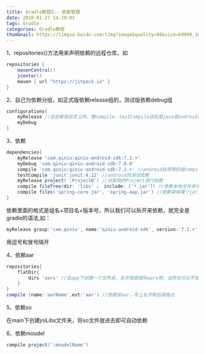 ```yaml
---
title: Gradle教程5---依赖管理
date: 2018-01-27 14:29:03
tags: Gradle
categories: Gradle教程
thumbnail: https://timgsa.baidu.com/timg?image&quality=80&size=b9999_10000&sec=1517148693443&di=be20fb16f81144a2eafc668a8e35a626&imgtype=0&src=http%3A%2F%2Fstatic.open-open.com%2Flib%2FuploadImg%2F20160427%2F20160427151819_320.jpg
---
```

1、repositories()方法用来声明依赖的远程仓库，如  
```groovy
repositories {
	mavenCentral()
    jcenter()
    maven { url "https://jitpack.io" }
}
```

2、自己为依赖分组，如正式版依赖release组的，测试版依赖debug组
```groovy
configurations{
	myRelease //这些都是自定义的，像compile、testCompile这些是java或android插件中已经定义好的
	myDebug
}
```
3、依赖  
```groovy
dependencies{
	myRelease 'com.qiniu:qiniu-android-sdk:7.2.+'
	myDebug 'com.qiniu:qiniu-android-sdk:7.0.0'
	compile 'com.qiniu:qiniu-android-sdk:7.2.+' //android自带用的是compile
	testCompile 'junit:junit:4.12' //android的测试依赖
	myRelease project(':ProjectB') //对其他的Project进行依赖
	compile fileTree(dir: 'libs' ， include: ['*.jar']) //依赖本地文件夹中的jar文件，dir来指定目录，include用来指定要依赖的文件格式，可以是单个或数组的形式
	compile files('spring-core.jar', 'spring-aap.jar') //依赖具体摸个jar文件
}
```
依赖里面的格式是组名+项目名+版本号，所以我们可以拆开来依赖，就完全是gradle的语法,如：
```groovy
myRelease group:'com.qiniu', name:'qiniu-android-sdk', version:'7.2.+'
```
用逗号和冒号隔开  

4、依赖aar  
```groovy
repositories{
	flatDir{
		dirs 'aars' //在app下创建一个文件夹，名字随意就叫aars吧，当然也可以不创建，直接用libs行，但要在这里声明aar放在哪个文件夹下
	}
}
compile (name:'aarName',ext:'aar') //依赖该aar，写上名字和后缀格式
```
5、依赖so  

在main下创建jniLibs文件夹，将so文件放进去即可自动依赖  

6、依赖moudel  
```groovy
compile project(':moudelName')
```




































































